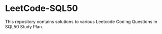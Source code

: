 # LeetCode-SQL50
This repository contains solutions to various Leetcode Coding Questions in SQL50 Study Plan.
